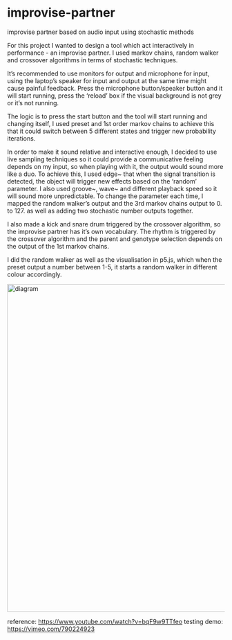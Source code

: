 # improvise-partner
improvise partner based on audio input using stochastic methods

 For this project I wanted to design a tool which act interactively in performance - an improvise partner. I used markov chains, random walker and crossover algorithms in terms of stochastic techniques. 
 
 It’s recommended to use monitors for output and microphone for input, using the laptop’s speaker for input and output at the same time might cause painful feedback. Press the microphone button/speaker button and it will start running, press the ‘reload’ box if the visual background is not grey or it’s not running.
 
  The logic is to press the start button and the tool will start running and changing itself, I used preset and 1st order markov chains to achieve this that it could switch between 5 different states and trigger new probability iterations.
  
  In order to make it sound relative and interactive enough, I decided to use live sampling techniques so it could provide a communicative feeling depends on my input, so when playing with it, the output would sound more like a duo. To achieve this, I used edge~ that when the signal transition is detected, the object will trigger new effects based on the ‘random’ parameter. I also used groove~, wave~ and different playback speed so it will sound more unpredictable.  To change the parameter each time, I mapped the random walker’s output and the 3rd markov chains output to 0. to 127. as well as adding two stochastic number outputs together.
  
  I also made a kick and snare drum triggered by the crossover algorithm, so the improvise partner has it’s own vocabulary. The rhythm is triggered by the crossover algorithm and the parent and genotype selection depends on the output of the 1st markov chains.
  
  I did the random walker as well as the visualisation in p5.js, which when the preset output a number between 1-5, it starts a random walker in different colour accordingly.
  
  <img width="757" alt="diagram" src="https://user-images.githubusercontent.com/118258469/212566667-2a30f732-705d-4a15-afab-c18af16b8b5e.png">

reference: https://www.youtube.com/watch?v=bqF9w9TTfeo
testing demo: https://vimeo.com/790224923

